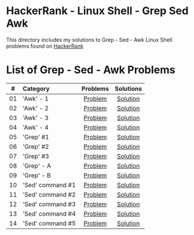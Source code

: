 # HackerRank - Linux Shell - Grep Sed Awk

This directory includes my solutions to Grep - Sed - Awk Linux Shell problems found on [HackerRank](https://www.hackerrank.com/domains/shell?filters%5Bsubdomains%5D%5B%5D=textpro&filters%5Bsubdomains%5D%5B%5D=grep-sed-awk)

# List of Grep - Sed - Awk Problems

| # | Category | Problems | Solutions |
| - | :------- | :------: | :-------: |
| 01 | 'Awk' - 1 | [Problem](https://www.hackerrank.com/challenges/awk-1) | [Solution](https://github.com/krailis/hackerrank-solutions/blob/master/Linux_Shell/Grep_Sed_Awk/awk_1.sh) |
| 02 | 'Awk' - 2 | [Problem](https://www.hackerrank.com/challenges/awk-2) | [Solution](https://github.com/krailis/hackerrank-solutions/blob/master/Linux_Shell/Grep_Sed_Awk/awk_2.sh) |
| 03 | 'Awk' - 3 | [Problem](https://www.hackerrank.com/challenges/awk-3) | [Solution](https://github.com/krailis/hackerrank-solutions/blob/master/Linux_Shell/Grep_Sed_Awk/awk_3.sh) |
| 04 | 'Awk' - 4 | [Problem](https://www.hackerrank.com/challenges/awk-4) | [Solution](https://github.com/krailis/hackerrank-solutions/blob/master/Linux_Shell/Grep_Sed_Awk/awk_4.sh) |
| 05 | 'Grep' #1 | [Problem](https://www.hackerrank.com/challenges/text-processing-in-linux-the-grep-command-1) | [Solution](https://github.com/krailis/hackerrank-solutions/blob/master/Linux_Shell/Grep_Sed_Awk/grep_1.sh) |
| 06 | 'Grep' #2 | [Problem](https://www.hackerrank.com/challenges/text-processing-in-linux-the-grep-command-2) | [Solution](https://github.com/krailis/hackerrank-solutions/blob/master/Linux_Shell/Grep_Sed_Awk/grep_2.sh) |
| 07 | 'Grep' #3 | [Problem](https://www.hackerrank.com/challenges/text-processing-in-linux-the-grep-command-3) | [Solution](https://github.com/krailis/hackerrank-solutions/blob/master/Linux_Shell/Grep_Sed_Awk/grep_3.sh) |
| 08 | 'Grep' - A | [Problem](https://www.hackerrank.com/challenges/text-processing-in-linux-the-grep-command-4) | [Solution](https://github.com/krailis/hackerrank-solutions/blob/master/Linux_Shell/Grep_Sed_Awk/grep_A.sh) |
| 09 | 'Grep' - B | [Problem](https://www.hackerrank.com/challenges/text-processing-in-linux-the-grep-command-5) | [Solution](https://github.com/krailis/hackerrank-solutions/blob/master/Linux_Shell/Grep_Sed_Awk/grep_B.sh) |
| 10 | 'Sed' command #1 | [Problem](https://www.hackerrank.com/challenges/text-processing-in-linux-the-sed-command-1) | [Solution](https://github.com/krailis/hackerrank-solutions/blob/master/Linux_Shell/Grep_Sed_Awk/sed_command_1.sh) |
| 11 | 'Sed' command #2 | [Problem](https://www.hackerrank.com/challenges/text-processing-in-linux-the-sed-command-2) | [Solution](https://github.com/krailis/hackerrank-solutions/blob/master/Linux_Shell/Grep_Sed_Awk/sed_command_2.sh) |
| 12 | 'Sed' command #3 | [Problem](https://www.hackerrank.com/challenges/text-processing-in-linux-the-sed-command-3) | [Solution](https://github.com/krailis/hackerrank-solutions/blob/master/Linux_Shell/Grep_Sed_Awk/sed_command_3.sh) |
| 13 | 'Sed' command #4 | [Problem](https://www.hackerrank.com/challenges/text-processing-in-linux-the-sed-command-4) | [Solution](https://github.com/krailis/hackerrank-solutions/blob/master/Linux_Shell/Grep_Sed_Awk/sed_command_4.sh) |
| 14 | 'Sed' command #5 | [Problem](https://www.hackerrank.com/challenges/text-processing-in-linux-the-sed-command-5) | [Solution](https://github.com/krailis/hackerrank-solutions/blob/master/Linux_Shell/Grep_Sed_Awk/sed_command_5.sh) |
